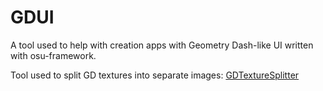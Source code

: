 # GDUI

A tool used to help with creation apps with Geometry Dash-like UI written with osu-framework.

Tool used to split GD textures into separate images: [GDTextureSplitter](https://github.com/EVAST9919/GDTextureSplitter) 
